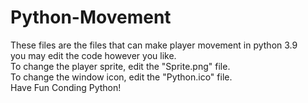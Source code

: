 # Python-Movement
These files are the files that can make player movement in python 3.9    
you may edit the code however you like.     
To change the player sprite, edit the "Sprite.png" file.    
To change the window icon, edit the "Python.ico" file.    
Have Fun Conding Python!
